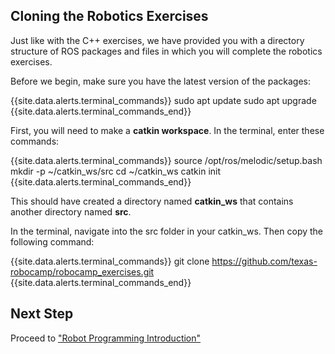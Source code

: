 ## Cloning the Robotics Exercises

Just like with the C++ exercises, we have provided you with a directory structure of ROS packages and files in which you will complete the robotics exercises. 

Before we begin, make sure you have the latest version of the packages:

{{site.data.alerts.terminal_commands}}
sudo apt update
sudo apt upgrade
{{site.data.alerts.terminal_commands_end}}

First, you will need to make a **catkin workspace**. In the terminal, enter these commands:

{{site.data.alerts.terminal_commands}}
source /opt/ros/melodic/setup.bash
mkdir -p ~/catkin_ws/src
cd ~/catkin_ws
catkin init
{{site.data.alerts.terminal_commands_end}}

This should have created a directory named **catkin_ws** that contains another directory named **src**.

In the terminal, navigate into the src folder in your catkin_ws. Then copy the following command:

{{site.data.alerts.terminal_commands}}
git clone https://github.com/texas-robocamp/robocamp_exercises.git
{{site.data.alerts.terminal_commands_end}}

## Next Step

Proceed to ["Robot Programming Introduction"](robot_programming_introduction.html)
